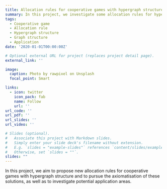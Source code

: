 ```yaml
---
title: Allocation rules for cooperative games with hypergraph structure
summary: In this project, we investigate some allocation rules for hypergraph games, which is short for cooperative games with hypergraph structure, including proposing and characterizing the allocation rules, as well as applications.
tags:
  - Cooperative game
  - Allocation rule
  - Hypergraph structure
  - Graph structure
  - Application
date: '2020-01-01T00:00:00Z'

# Optional external URL for project (replaces project detail page).
external_link: ''

image:
  caption: Photo by rawpixel on Unsplash
  focal_point: Smart

links:
  - icon: twitter
    icon_pack: fab
    name: Follow
    url: ''
url_code: ''
url_pdf: ''
url_slides: ''
url_video: ''

# Slides (optional).
#   Associate this project with Markdown slides.
#   Simply enter your slide deck's filename without extension.
#   E.g. `slides = "example-slides"` references `content/slides/example-slides.md`.
#   Otherwise, set `slides = ""`.
slides: ""
---
```


In this project, we aim to propose new allocation rules for cooperative games with hypergraph structure and to pursue the axiomatisation of these solutions, as well as to investigate potential application areas.

